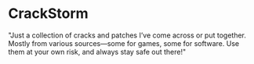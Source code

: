 # CrackStorm
"Just a collection of cracks and patches I’ve come across or put together. Mostly from various sources—some for games, some for software. Use them at your own risk, and always stay safe out there!"
